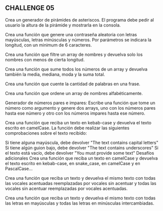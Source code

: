 ## CHALLENGE 05

Crea un generador de pirámides de asteriscos. El programa debe pedir al usuario la altura de la pirámide y mostrarla en la consola.

Crea una función que genere una contraseña aleatoria con letras mayúsculas, letras minúsculas y números. Por parámetros se indicara la longitud, con un minimum de 6 caracteres.

Crea una función que filtre un array de nombres y devuelva solo los nombres con menos de cierta longitud.

Crea una función que sume todos los números de un array y devuelva también la media, mediana, moda y la suma total.

Crea una función que cuente la cantidad de palabras en una frase.

Crea una función que ordene un array de nombres alfabéticamente.

Generador de números pares e impares: Escribe una función que tome un número como argumento y genere dos arrays, uno con los números pares hasta ese número y otro con los números impares hasta ese número.

Crea una función que reciba un texto en kebab-case y devuelva el texto escrito en camelCase. La función debe realizar las siguientes comprobaciones sobre el texto recibido:

Si tiene alguna mayúscula, debe devolver "The text contains capital letters"
Si tiene algún guion bajo, debe devolver "The text contains underscores"
Si el texto está vacío, debe devolver "You must provide some text"
Desafíos adicionales
Crea una función que reciba un texto en camelCase y devuelva el texto escrito en kebab-case, en snake_case, en camelCase y en PascalCase...

Crea una función que reciba un texto y devuelva el mismo texto con todas las vocales acentuadas reemplazadas por vocales sin acentuar y todas las vocales sin acentuar reemplazadas por vocales acentuadas.

Crea una función que reciba un texto y devuelva el mismo texto con todas las letras en mayúsculas y todas las letras en minúsculas intercambiadas.
